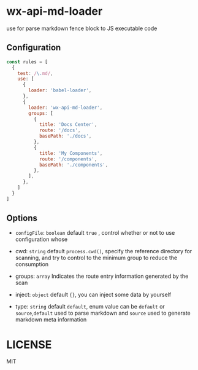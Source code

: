# wx-api-md-loader

use for parse markdown fence block to JS executable code

## Configuration

```js
const rules = [
  {
    test: /\.md/,
    use: [
      {
        loader: 'babel-loader',
      },
      {
        loader: 'wx-api-md-loader',
        groups: [
          {
            title: 'Docs Center',
            route: '/docs',
            basePath: './docs',
          },
          {
            title: 'My Components',
            route: '/components',
            basePath: './components',
          },
        ],
      },
    ]
  }
]
```


## Options

- `configFile`: `boolean` default `true` , control whether or not to use configuration whose 

- cwd: `string` default `process.cwd()`,  specify the reference directory for scanning, and try to control to the minimum group to reduce the consumption

- groups: `array` Indicates the route entry information generated by the scan

- inject: `object` default `{}`, you can inject some data by yourself

- type: `string` default `default`, enum value can be `default` or `source`,`default` used to parse markdown and `source` used to generate markdown meta information



# LICENSE

MIT
